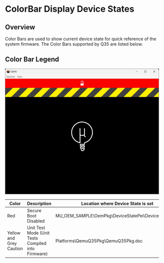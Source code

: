 # ColorBar Display Device States

## Overview

Color Bars are used to show current device state for quick reference of the system firmware.
The Color Bars supported by Q35 are listed below.

## Color Bar Legend

![Color Bar Example](Images/Colorbars.jpg)

| Color | Description | Location where Device State is set  |
| ---   | --- | --- |
| Red   | Secure Boot Disabled | MU_OEM_SAMPLE\OemPkg\DeviceStatePei\DeviceStatePei.c |
| Yellow and Grey Caution | Unit Test Mode (Unit Tests Compiled into Firmware) | Platforms\QemuQ35Pkg\QemuQ35Pkg.dsc |
